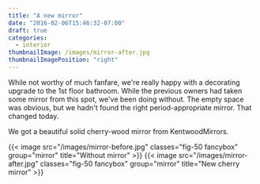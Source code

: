 ```yaml
---
title: "A new mirror"
date: "2016-02-06T15:46:32-07:00"
draft: true
categories:
  - interior
thumbnailImage: /images/mirror-after.jpg
thumbnailImagePosition: "right"
---
```


While not worthy of much fanfare, we're really happy with a decorating upgrade to the 1st floor bathroom.  While the previous owners had taken some mirror from this spot, we've been doing without.  The empty space was obvious, but we hadn't found the right period-appropriate mirror.  That changed today.

We got a beautiful solid cherry-wood mirror from KentwoodMirrors.

{{< image src="/images/mirror-before.jpg" classes="fig-50 fancybox" group="mirror" title="Without mirror" >}}
{{< image src="/images/mirror-after.jpg" classes="fig-50 fancybox" group="mirror" title="New cherry mirror" >}}